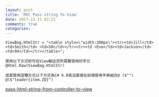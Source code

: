 ```yaml
---
layout: post
title: 'MVC Pass string To View'
date: 2017-12-11 02:21
comments: true
categories: 
---
```


	ViewBag.HtmlStr = "<table style=\"width:300px\"><tr><td>Jill</td><td>Smith</td> <td>50</td></tr><tr><td	>Eve</td><td>Jackson</td><td>94</td></tr></table>";

	使用以下方式即可在View輸出您所需要使用的字元
	@Html.Raw(ViewBag.HtmlStr)

	或是使用這種方式以下方式為C# 6.0寫法直接在前端使用字串組合@ ($"")
	@($"leader{item.ID}")

[pass-html-string-from-controller-to-view](https://stackoverflow.com/questions/22781548/pass-html-string-from-controller-to-view-asp-net-mvc)